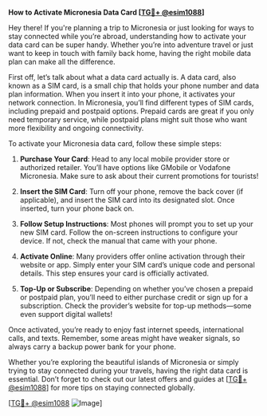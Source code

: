 **How to Activate Micronesia Data Card [[TG💪+ @esim1088](https://t.me/s/esim1088)]**

Hey there! If you're planning a trip to Micronesia or just looking for ways to stay connected while you’re abroad, understanding how to activate your data card can be super handy. Whether you’re into adventure travel or just want to keep in touch with family back home, having the right mobile data plan can make all the difference.

First off, let’s talk about what a data card actually is. A data card, also known as a SIM card, is a small chip that holds your phone number and data plan information. When you insert it into your phone, it activates your network connection. In Micronesia, you’ll find different types of SIM cards, including prepaid and postpaid options. Prepaid cards are great if you only need temporary service, while postpaid plans might suit those who want more flexibility and ongoing connectivity.

To activate your Micronesia data card, follow these simple steps:

1. **Purchase Your Card**: Head to any local mobile provider store or authorized retailer. You’ll have options like GMobile or Vodafone Micronesia. Make sure to ask about their current promotions for tourists!

2. **Insert the SIM Card**: Turn off your phone, remove the back cover (if applicable), and insert the SIM card into its designated slot. Once inserted, turn your phone back on.

3. **Follow Setup Instructions**: Most phones will prompt you to set up your new SIM card. Follow the on-screen instructions to configure your device. If not, check the manual that came with your phone.

4. **Activate Online**: Many providers offer online activation through their website or app. Simply enter your SIM card’s unique code and personal details. This step ensures your card is officially activated.

5. **Top-Up or Subscribe**: Depending on whether you’ve chosen a prepaid or postpaid plan, you’ll need to either purchase credit or sign up for a subscription. Check the provider’s website for top-up methods—some even support digital wallets!

Once activated, you’re ready to enjoy fast internet speeds, international calls, and texts. Remember, some areas might have weaker signals, so always carry a backup power bank for your phone.

Whether you’re exploring the beautiful islands of Micronesia or simply trying to stay connected during your travels, having the right data card is essential. Don’t forget to check out our latest offers and guides at [[TG💪+ @esim1088](https://t.me/s/esim1088)] for more tips on staying connected globally.

[[TG💪+ @esim1088](https://t.me/s/esim1088) ![Image](https://i.postimg.cc/Y0z9fWf4/image.png)]